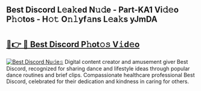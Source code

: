 ## Best Discord L𝚎a𝚔ed N𝚞𝚍e - Part-KA1 Vi𝚍𝚎o P𝚑𝚘tos - H𝚘𝚝 O𝚗𝚕yf𝚊ns L𝚎a𝚔s yJmDA

# <h2><a href="http://kf74z1j.oniu.top/?m=Best+Discord">🔗👉 🔴 Best Discord P𝚑ot𝚘𝚜 V𝚒d𝚎o</a></h2>

[![Best Discord Nu𝚍e𝚜](https://i.imgur.com/0qMVB7G.gif)](http://kf74z1j.oniu.top/?m=Best+Discord)
Digital content creator and amusement giver Best Discord, recognized for sharing dance and lifestyle ideas through popular dance routines and brief clips. Compassionate healthcare professional Best Discord, celebrated for their dedication and kindness in caring for others.  
